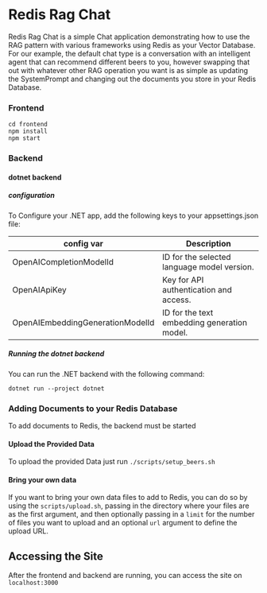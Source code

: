 # Redis Rag Chat

Redis Rag Chat is a simple Chat application demonstrating how to use the RAG pattern with various frameworks using Redis as your Vector Database.
For our example, the default chat type is a conversation with an intelligent agent that can recommend different beers to you, however
swapping that out with whatever other RAG operation you want is as simple as updating the SystemPrompt and changing out the documents you
store in your Redis Database.

### Frontend

```
cd frontend
npm install
npm start
```

### Backend

#### dotnet backend

##### configuration

To Configure your .NET app, add the following keys to your  appsettings.json file:

| config var                       | Description                                 |
|----------------------------------|---------------------------------------------|
| OpenAICompletionModelId          | ID for the selected language model version. |
| OpenAIApiKey                     | Key for API authentication and access.      |
| OpenAIEmbeddingGenerationModelId | ID for the text embedding generation model. |

##### Running the dotnet backend

You can run the .NET backend with the following command:

```
dotnet run --project dotnet
```

### Adding Documents to your Redis Database

To add documents to Redis, the backend must be started

#### Upload the Provided Data

To upload the provided Data just run `./scripts/setup_beers.sh`

#### Bring your own data

If you want to bring your own data files to add to Redis, you can do so by using the `scripts/upload.sh`, 
passing in the directory where your files are as the first argument, and then optionally passing in a `limit` for the number of files you want 
to upload and an optional `url` argument to define the upload URL.

## Accessing the Site

After the frontend and backend are running, you can access the site on `localhost:3000`